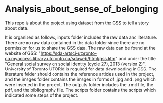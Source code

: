 # Analysis_about_sense_of_belonging

This repo is about the project using dataset from the GSS to tell a story about data.

It is organised as follows, inputs folder includes the raw data and literature. There are no raw data contained in the data folder since there are no permission for us to share the GSS data. The raw data can be found at the website of GSS: "https://sda-artsci-utoronto-ca.myaccess.library.utoronto.ca/sdaweb/html/gss.htm" and under the title "General social survey on social identity (cycle 27), 2013 (version 2)". University of Toronto UTORid is required for data downloading in GSS. The literature folder should contains the reference articles used in the project, and the images folder contains the images in forms of .jpg and .png which were inserted in the project.
The outputs folder includes the .rmd file, the pdf, and the bibliography file.
The scripts folder contains the scripts which indicated some steps of the project.